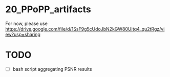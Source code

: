 # 20_PPoPP_artifacts

For now, please use https://drive.google.com/file/d/1SsF9g5cUdoJbN2kGW80UItq4_qu2tRgz/view?usp=sharing

# TODO
- [ ] bash script aggregating PSNR results

